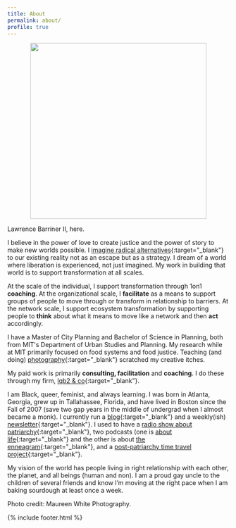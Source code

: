 ```yaml
---
title: About
permalink: about/
profile: true
---
```


<center><img src="../assets/images/headshot.jpeg" width="400"></center>


Lawrence Barriner II, here. 

I believe in the power of love to create justice and the power of story to make new worlds possible. I [imagine radical alternatives](https://unleashingalternativefutures.wordpress.com/){:target="_blank"} to our existing reality not as an escape but as a strategy. I dream of a world where liberation is experienced, not just imagined. My work in building that world is to support transformation at all scales. 

At the scale of the individual, I support transformation through 1on1 **coaching**. At the organizational scale, I **facilitate** as a means to support groups of people to move through or transform in relationship to barriers. At the network scale, I support ecosystem transformation by supporting people to **think** about what it means to move like a network and then **act** accordingly. 

I have a Master of City Planning and Bachelor of Science in Planning, both from MIT's Department of Urban Studies and Planning. My research while at MIT primarily focused on food systems and food justice. Teaching (and doing) [photography](https://imgur.com/a/Dp1CO){:target="_blank"} scratched my creative itches. 

My paid work is primarily **consulting, facilitation** and **coaching**. I do these through my firm, [lqb2 & co](http://lqb2.co/){:target="_blank"}.

I am Black, queer, feminist, and always learning. I was born in Atlanta, Georgia, grew up in Tallahassee, Florida, and have lived in Boston since the Fall of 2007 (save two gap years in the middle of undergrad when I almost became a monk). I currently run a [blog](http://lqb2.co/blog/){:target="_blank"} and a weekly(ish) [newsletter](https://lqb2weekly.substack.com/){:target="_blank"}. I used to have a [radio show about patriarchy](https://postpatriarchalradio.tumblr.com/){:target="_blank"}, two podcasts (one is [about life](https://www.liferadiopodcast.com/){:target="_blank"} and the other is about [the enneagram](https://intersectionalenneagram.tumblr.com/){:target="_blank"}, and a [post-patriarchy time travel project](https://infinitegrowth.rocks/vision/post-patriarchy-futures/){:target="_blank"}. 

My vision of the world has people living in right relationship with each other, the planet, and all beings (human and non). I am a proud gay uncle to the children of several friends and know I’m moving at the right pace when I am baking sourdough at least once a week.




Photo credit: Maureen White Photography.

{% include footer.html %}